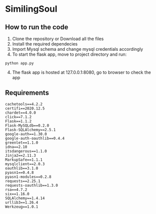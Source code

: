 # SimilingSoul

## How to run the code
1. Clone the repository or Download all the files
2. Install the required dependecies
3. Import Mysql schema and change mysql credentials accordingly
4. To start the flask app, move to project directory and run:
```
python app.py
```
4. The flask app is hosted at 127.0.0.1:8080, go to browser to check the app

## Requirements
```
cachetools==4.2.2
certifi==2020.12.5
chardet==4.0.0
click==7.1.2
Flask==1.1.2
Flask-MySQLdb==0.2.0
Flask-SQLAlchemy==2.5.1
google-auth==1.30.0
google-auth-oauthlib==0.4.4
greenlet==1.1.0
idna==2.10
itsdangerous==1.1.0
Jinja2==2.11.3
MarkupSafe==1.1.1
mysqlclient==2.0.3
oauthlib==3.1.0
pyasn1==0.4.8
pyasn1-modules==0.2.8
requests==2.25.1
requests-oauthlib==1.3.0
rsa==4.7.2
six==1.16.0
SQLAlchemy==1.4.14
urllib3==1.26.4
Werkzeug==1.0.1
```
